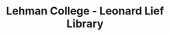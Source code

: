 ---
layout: repo
title: "Lehman College - Leonard Lief Library"
id: 19392
permalink: repos/19392/
---